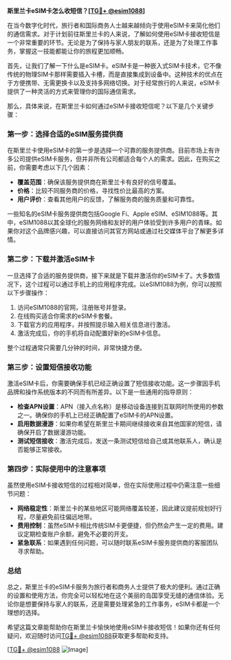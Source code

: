 **斯里兰卡eSIM卡怎么收短信？[[TG💪+ @esim1088](https://t.me/s/esim1088)]**

在当今数字化时代，旅行者和国际商务人士越来越倾向于使用eSIM卡来简化他们的通信需求。对于计划前往斯里兰卡的人来说，了解如何使用eSIM卡接收短信是一个非常重要的环节。无论是为了保持与家人朋友的联系，还是为了处理工作事务，掌握这一技能都能让你的旅程更加顺畅。

首先，让我们了解一下什么是eSIM卡。eSIM卡是一种嵌入式SIM卡技术，它不像传统的物理SIM卡那样需要插入卡槽，而是直接集成到设备中。这种技术的优点在于方便携带、无需更换卡以及支持多网络切换。对于经常旅行的人来说，eSIM卡提供了一种灵活的方式来管理你的国际通信需求。

那么，具体来说，在斯里兰卡如何通过eSIM卡接收短信呢？以下是几个关键步骤：

### **第一步：选择合适的eSIM服务提供商**
在斯里兰卡使用eSIM卡的第一步是选择一个可靠的服务提供商。目前市场上有许多公司提供eSIM卡服务，但并非所有公司都适合每个人的需求。因此，在购买之前，你需要考虑以下几个因素：
- **覆盖范围**：确保该服务提供商在斯里兰卡有良好的信号覆盖。
- **价格**：比较不同服务商的价格，寻找性价比最高的方案。
- **用户评价**：查看其他用户的反馈，了解服务商的服务质量和可靠性。

一些知名的eSIM卡服务提供商包括Google Fi、Apple eSIM、eSIM1088等。其中，eSIM1088以其全球化的服务网络和友好的用户体验受到许多用户的青睐。如果你对这个品牌感兴趣，可以直接访问其官方网站或通过社交媒体平台了解更多详情。

### **第二步：下载并激活eSIM卡**
一旦选择了合适的服务提供商，接下来就是下载并激活你的eSIM卡了。大多数情况下，这个过程可以通过手机上的应用程序完成。以eSIM1088为例，你可以按照以下步骤操作：
1. 访问eSIM1088的官网，注册账号并登录。
2. 在线购买适合你需求的eSIM卡套餐。
3. 下载官方的应用程序，并按照提示输入相关信息进行激活。
4. 激活完成后，你的手机将自动配置好新的eSIM卡信息。

整个过程通常只需要几分钟的时间，非常快捷方便。

### **第三步：设置短信接收功能**
激活eSIM卡后，你需要确保手机已经正确设置了短信接收功能。这一步骤因手机品牌和操作系统版本的不同而有所差异。以下是一些通用的指导原则：
- **检查APN设置**：APN（接入点名称）是移动设备连接到互联网时所使用的参数之一。确保你的手机上已经正确配置了eSIM卡的APN设置。
- **启用数据漫游**：如果你希望在斯里兰卡期间继续接收来自其他国家的短信，请确保开启了数据漫游功能。
- **测试短信接收**：激活完成后，发送一条测试短信给自己或其他联系人，确认是否能够正常接收。

### **第四步：实际使用中的注意事项**
虽然使用eSIM卡接收短信的过程相对简单，但在实际使用过程中仍需注意一些细节问题：
- **网络稳定性**：斯里兰卡的某些地区可能网络覆盖较差，因此建议提前规划好行程，尽量避免前往偏远地带。
- **费用控制**：虽然eSIM卡相比传统SIM卡更便捷，但仍然会产生一定的费用。建议定期检查账户余额，避免不必要的开支。
- **紧急联系**：如果遇到任何问题，可以随时联系eSIM卡服务提供商的客服团队寻求帮助。

### **总结**
总之，斯里兰卡的eSIM卡服务为旅行者和商务人士提供了极大的便利。通过正确的设置和使用方法，你完全可以轻松地在这个美丽的岛国享受无缝的通信体验。无论你是想要保持与家人的联系，还是需要处理紧急的工作事务，eSIM卡都是一个理想的选择。

希望这篇文章能帮助你在斯里兰卡愉快地使用eSIM卡接收短信！如果你还有任何疑问，欢迎随时访问[TG💪+ @esim1088](https://t.me/s/esim1088)获取更多帮助和支持。

[[TG💪+ @esim1088](https://t.me/s/esim1088) ![Image](https://i.postimg.cc/4NQfJmqS/Snipaste-2025-05-13-00-14-12.png)]
